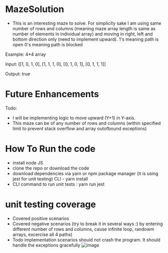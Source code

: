 # MazeSolution
- This is an interesting maze to solve. For simplicity sake I am using same number of rows and columns (meaning maze array length is same as number of elements in individual  array)
and moving in right, left and bottom direction only (need to implement upward).
1's meaning path is open 
0's meaning path is blocked

Example: 4*4 array

Input: [[1, 0, 1, 0],
        [1, 1, 1, 0],
        [0, 1, 0, 1],
        [0, 1, 1, 1]]

Output: true 


# Future Enhancements
Todo:
- I will be implementing logic to move upward (Y+1) in Y-axis.
- This maze can be of any number of rows and columns (within specified limit to prevent stack overflow and array outofbound exceptions)

# How To Run the code
- install node JS
- clone the repo or download the code
- download dependencies via yarn or npm package manager (it is using jest for unit testing) CLI - yarn install 
- CLI command to run unit tests : yarn run jest

# unit testing coverage 
- Covered positive scenarios
- Covered negative scenarios (try to break it in several ways :) by entering different number of rows and columns, cause infinite loop, randowm arrays, excercise all 4 paths)
- Todo implementation scenarios should not crash the program. It should handle the exceptions gracefully 
![image](https://user-images.githubusercontent.com/98483366/185811319-87387810-26a7-458a-afc3-74dcdc5e7906.png)
